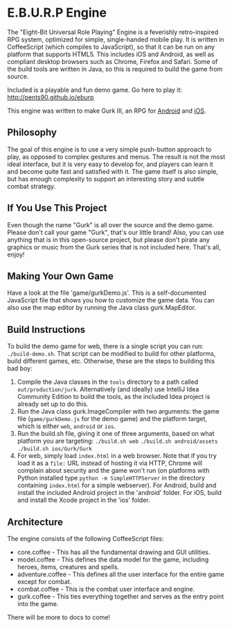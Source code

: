 E.B.U.R.P Engine
================

The "Eight-Bit Universal Role Playing" Engine is a feverishly retro-inspired RPG system, optimized for simple, single-handed mobile play.
It is written in CoffeeScript (which compiles to JavaScript), so that it can be run on any platform that supports HTML5.
This includes iOS and Android, as well as compliant desktop browsers such as Chrome, Firefox and Safari.
Some of the build tools are written in Java, so this is required to build the game from source.

Included is a playable and fun demo game. Go here to play it: http://pents90.github.io/eburp

This engine was written to make Gurk III, an RPG for [Android](http://play.google.com/store/apps/details?id=com.larvalabs.gurk3) and [iOS](http://itunes.apple.com/us/app/gurk-iii-the-8-bit-rpg/id685128493?mt=8).

## Philosophy

The goal of this engine is to use a very simple push-button approach to play, as opposed to complex gestures and menus.
The result is not the most ideal interface, but it is very easy to develop for, and players can learn it and become quite fast and satisfied with it.
The game itself is also simple, but has enough complexity to support an interesting story and subtle combat strategy.

## If You Use This Project

Even though the name "Gurk" is all over the source and the demo game. Please don't call your game "Gurk", that's our little brand!
Also, you can use anything that is in this open-source project, but please don't pirate any graphics or music from the Gurk series that is not included here.
That's all, enjoy!

## Making Your Own Game

Have a look at the file 'game/gurkDemo.js'. This is a self-documented JavaScript file that shows you how to customize the game data.
You can also use the map editor by running the Java class gurk.MapEditor.

## Build Instructions

To build the demo game for web, there is a single script you can run: `./build-demo.sh`. That script can be modified to build for other platforms, build different games, etc. Otherwise, these are the steps to building this bad boy:

1. Compile the Java classes in the `tools` directory to a path called `out/production/jurk`. Alternatively (and ideally) use IntelliJ Idea Community Edition to build the tools, as the included Idea project is already set up to do this.
2. Run the Java class gurk.ImageCompiler with two arguments: the game file (`game/gurkDemo.js` for the demo game) and the platform target, which is either `web`, `android` or `ios`.
3. Run the build.sh file, giving it one of three arguments, based on what platform you are targeting:
    `./build.sh web`
    `./build.sh android/assets`
    `./build.sh ios/Gurk/Gurk`
4. For web, simply load `index.html` in a web browser. Note that if you try load it as a `file:` URL instead of hosting it via HTTP, Chrome will complain about security and the game won't run (on platforms with Python installed type `python -m SimpleHTTPServer` in the directory containing `index.html` for a simple webserver). For Android, build and install the included Android project in the 'android' folder. For iOS, build and install the Xcode project in the 'ios' folder.

## Architecture

The engine consists of the following CoffeeScript files: 

* core.coffee - This has all the fundamental drawing and GUI utilities.
* model.coffee - This defines the data model for the game, including heroes, items, creatures and spells.
* adventure.coffee - This defines all the user interface for the entire game except for combat.
* combat.coffee - This is the combat user interface and engine.
* gurk.coffee - This ties everything together and serves as the entry point into the game.

There will be more to docs to come!
